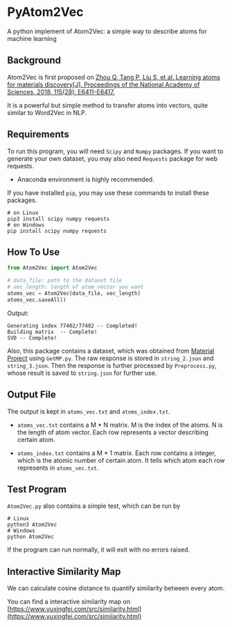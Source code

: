 # PyAtom2Vec
A python implement of Atom2Vec: a simple way to describe atoms for machine learning

## Background
Atom2Vec is first proposed on [Zhou Q, Tang P, Liu S, et al. Learning atoms for materials discovery[J]. Proceedings of the National Academy of Sciences, 2018, 115(28): E6411-E6417.](https://www.pnas.org/content/115/28/E6411#page)

It is a powerful but simple method to transfer atoms into vectors, quite similar to Word2Vec in NLP.

## Requirements
To run this program, you will need ```Scipy``` and ```Numpy``` packages. If you want to generate your own dataset, you may also need ```Requests``` package for web requests.

* Anaconda environment is highly recommended.

If you have installed ```pip```, you may use these commands to install these packages.
```shell
# on Linux
pip3 install scipy numpy requests
# on Windows
pip install scipy numpy requests
```

## How To Use
```python
from Atom2Vec import Atom2Vec

# data_file: path to the dataset file
# vec_length: length of atom vector you want
atoms_vec = Atom2Vec(data_file, vec_length)
atoms_vec.saveAll()
```
Output:
```
Generating index 77402/77402 -- Completed!
Building matrix  -- Complete!
SVD -- Complete!
```

Also, this package contains a dataset, which was obtained from [Material Project](https://materialsproject.org/) using  ```GetMP.py```. The raw response is stored in ```string_2.json``` and ```string_3.json```. Then the response is further processed by ```Preprocess.py```, whose result is saved to ```string.json``` for further use.

## Output File
The output is kept in ```atoms_vec.txt``` and ```atoms_index.txt```.

* ```atoms_vec.txt``` contains a M * N matrix. M is the index of the atoms. N is the length of atom vector. Each row represents a vector describing certain atom.

* ```atoms_index.txt``` contains a M * 1 matrix. Each row contains a integer, which is the atomic number of certain atom. It tells which atom each row represents in ```atoms_vec.txt```. 

## Test Program
```Atom2Vec.py``` also contains a simple test, which can be run by
```shell
# Linux
python3 Atom2Vec
# Windows
python Atom2Vec
```
If the program can run normally, it will exit with no errors raised.

## Interactive Similarity Map
We can calculate cosine distance to quantify similarity between every atom.

You can find a interactive similarity map on [https://www.yuxingfei.com/src/similarity.html](https://www.yuxingfei.com/src/similarity.html)

